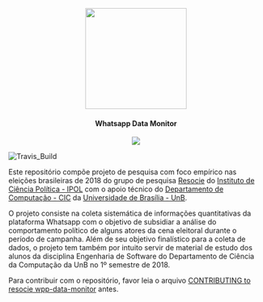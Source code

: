 <p align="center">
  <img src="https://4.bp.blogspot.com/-JodJ7vCcXAw/Wd4vX3mvLhI/AAAAAAAA4fM/s1e439c_R_AUU2dyyIpniA9xgYBj0WiogCLcBGAs/s1600/whatsapp.png"
			width="200px"/>
  <h4 align="center">Whatsapp Data Monitor</h4>
  <p align="center">
    <img src="https://img.shields.io/badge/platform-Linux-blue.svg"/>
  </p>
</p>

![Travis_Build](https://travis-ci.org/unb-cic-esw/wpp-data-monitor.svg?branch=master)

Este repositório compõe projeto de pesquisa com foco empírico nas eleições
brasileiras de 2018 do grupo de pesquisa [Resocie](http://resocie.org) do
[Instituto de Ciência Política - IPOL](http://ipol.unb.br/) com o apoio técnico
do [Departamento de Computação - CIC](http://www.cic.unb.br/) da
[Universidade de Brasília - UnB](http://unb.br).

O projeto consiste na coleta sistemática de informações quantitativas da
plataforma Whatsapp com o objetivo de subsidiar a análise do comportamento
político de alguns atores da cena eleitoral durante o período de campanha.
Além de seu objetivo finalístico para a coleta de dados, o projeto tem também
por intuito servir de material de estudo dos alunos da disciplina Engenharia
de Software do Departamento de Ciência da Computação da UnB no 1º semestre de
2018.

Para contribuir com o repositório, favor leia o arquivo
[CONTRIBUTING to resocie wpp-data-monitor](CONTRIBUTING.md) antes.
